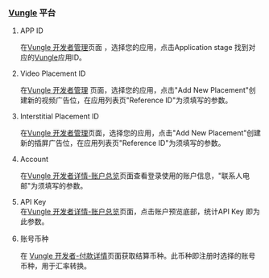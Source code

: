 ###  [Vungle](http://www.vungle.com/) 平台
1.   APP ID
    
     在[Vungle 开发者管理](https://dashboard.vungle.com/dashboard/accounts/pub)页面 ，选择您的应用，点击Application stage 找到对应的[Vungle](http://www.vungle.com/)应用ID。

2.  Video Placement ID 
    
    在[Vungle 开发者管理](https://dashboard.vungle.com/dashboard/accounts/pub) 页面，选择您的应用，点击"Add New Placement"创建新的视频广告位，在应用列表页"Reference ID"为须填写的参数。

3.  Interstitial Placement ID
     
     在[Vungle 开发者管理](https://dashboard.vungle.com/dashboard/accounts/pub)页面，选择您的应用，点击"Add New Placement"创建新的插屏广告位，在应用列表页"Reference ID"为须填写的参数。

4. Account
    
     在[Vungle 开发者详情-账户总览](https://dashboard.vungle.com/dashboard/accounts/details)页面查看登录使用的账户信息，"联系人电邮"为须填写的参数。

5. API Key      
在[Vungle 开发者详情-账户总览](https://dashboard.vungle.com/dashboard/accounts/details)页面，点击账户预览底部，统计API Key 即为此参数。

6. 账号币种
     
     在 [Vungle 开发者-付款详情](https://dashboard.vungle.com/dashboard/accounts/paymentSetup)页面获取结算币种。此币种即注册时选择的账号币种，用于汇率转换。


